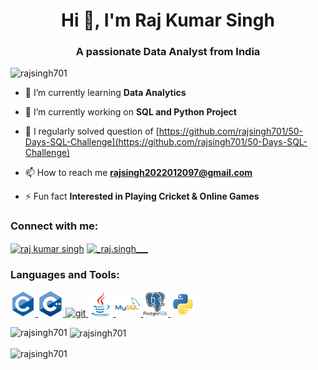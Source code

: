 <h1 align="center">Hi 👋, I'm Raj Kumar Singh</h1>
<h3 align="center">A passionate Data Analyst from India</h3>

<p align="left"> <img src="https://komarev.com/ghpvc/?username=rajsingh701&label=Profile%20views&color=0e75b6&style=flat" alt="rajsingh701" /> </p>

- 🌱 I’m currently learning **Data Analytics**

- 🔭 I’m currently working on **SQL and Python Project**

- 📝 I regularly solved question of [https://github.com/rajsingh701/50-Days-SQL-Challenge](https://github.com/rajsingh701/50-Days-SQL-Challenge)

- 📫 How to reach me **rajsingh2022012097@gmail.com**

- ⚡ Fun fact **Interested in Playing Cricket & Online Games**

<h3 align="left">Connect with me:</h3>
<p align="left">
<a href="https://linkedin.com/in/raj kumar singh" target="blank"><img align="center" src="https://raw.githubusercontent.com/rahuldkjain/github-profile-readme-generator/master/src/images/icons/Social/linked-in-alt.svg" alt="raj kumar singh" height="30" width="40" /></a>
<a href="https://instagram.com/_raj.singh___" target="blank"><img align="center" src="https://raw.githubusercontent.com/rahuldkjain/github-profile-readme-generator/master/src/images/icons/Social/instagram.svg" alt="_raj.singh___" height="30" width="40" /></a>
</p>

<h3 align="left">Languages and Tools:</h3>
<p align="left"> <a href="https://www.cprogramming.com/" target="_blank" rel="noreferrer"> <img src="https://raw.githubusercontent.com/devicons/devicon/master/icons/c/c-original.svg" alt="c" width="40" height="40"/> </a> <a href="https://www.w3schools.com/cpp/" target="_blank" rel="noreferrer"> <img src="https://raw.githubusercontent.com/devicons/devicon/master/icons/cplusplus/cplusplus-original.svg" alt="cplusplus" width="40" height="40"/> </a> <a href="https://git-scm.com/" target="_blank" rel="noreferrer"> <img src="https://www.vectorlogo.zone/logos/git-scm/git-scm-icon.svg" alt="git" width="40" height="40"/> </a> <a href="https://www.java.com" target="_blank" rel="noreferrer"> <img src="https://raw.githubusercontent.com/devicons/devicon/master/icons/java/java-original.svg" alt="java" width="40" height="40"/> </a> <a href="https://www.mysql.com/" target="_blank" rel="noreferrer"> <img src="https://raw.githubusercontent.com/devicons/devicon/master/icons/mysql/mysql-original-wordmark.svg" alt="mysql" width="40" height="40"/> </a> <a href="https://www.postgresql.org" target="_blank" rel="noreferrer"> <img src="https://raw.githubusercontent.com/devicons/devicon/master/icons/postgresql/postgresql-original-wordmark.svg" alt="postgresql" width="40" height="40"/> </a> <a href="https://www.python.org" target="_blank" rel="noreferrer"> <img src="https://raw.githubusercontent.com/devicons/devicon/master/icons/python/python-original.svg" alt="python" width="40" height="40"/> </a> </p>

<p><img align="left" src="https://github-readme-stats.vercel.app/api/top-langs?username=rajsingh701&show_icons=true&locale=en&layout=compact" alt="rajsingh701" /></p>

<p>&nbsp;<img align="center" src="https://github-readme-stats.vercel.app/api?username=rajsingh701&show_icons=true&locale=en" alt="rajsingh701" /></p>

<p><img align="center" src="https://github-readme-streak-stats.herokuapp.com/?user=rajsingh701&" alt="rajsingh701" /></p>
